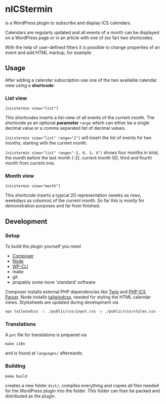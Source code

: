 # nICStermin

is a WordPress plugin to subscribe and display ICS calendars.

Calendars are regularly updated and all events of a month can be displayed on a WordPress page or in an article with one of (so far) two shortcodes.

With the help of user-defined filters it is possible to change properties of an event and add HTML markup, for example.

## Usage

After adding a calendar subscription use one of the two available calendar view using a **shortcode**:

### List view

```
[nicstermin view="list"]
```

This shortcodes inserts a list-view of all events of the current month.
The shortcode as an optional **parameter** ```range``` which can either be a single decimal value or a comma separated list of decimal values.

```[nicstermin view="list" range="2"]``` will insert the list of events for two months, starting with the current month.

```[nicstermin view="list" range="-2, 0, 3, 4"]``` shows four months in total, the month before the last month (-2), current month (0), third and fourth month from current one.

### Month view

```
[nicstermin view="month"]
```

This shortcode inserts a typical 2D representation (weeks as rows, weekdays as columns) of the current month. So far this is mostly for demonstration purposes and far from finished.

## Development

### Setup

To build the plugin yourself you need

- [Composer](https://getcomposer.org)
- [Node](https://www.npmjs.com)
- [WP-CLI](https://make.wordpress.org/cli/handbook/)
- make
- git
- propably some more 'standard' software

Composer installs external PHP dependencies like [Twig](https://twig.symfony.com) and [PHP ICS Parser](https://github.com/u01jmg3/ics-parser).
Node installs [tailwindcss](https://tailwindcss.com), needed for styling the HTML calendar views.
Stylesheets are updated during development via

```bash
npx tailwindcss -i ./public/css/input.css -o ./public/css/styles.css --watch
```

### Translations

A ```pot``` file for translations is prepared via

```
make i18n
```

and is found at ```languages/``` afterwards.

### Building

```
make build
```
creates a new folder ```dist/```, compiles everything and copies all files needed for the WordPress plugin into the folder. This folder can than be packed and distributed as the plugin.